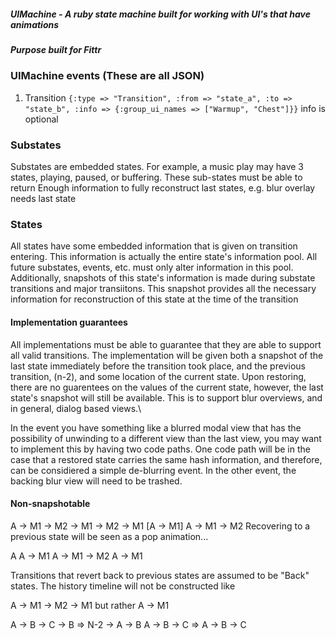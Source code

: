 ##### UIMachine - A ruby state machine built for working with UI's that have animations
##### Purpose built for Fittr

### UIMachine events (These are all JSON)

 1. Transition
 `{:type => "Transition", :from => "state_a", :to => "state_b", :info => {:group_ui_names => ["Warmup", "Chest"]}}`
   info is optional

### Substates
Substates are embedded states.  For example, a music play may have 3 states, playing, paused, or buffering. These sub-states must be able to return
Enough information to fully reconstruct last states, e.g. blur overlay needs last state

### States
All states have some embedded information that is given on transition entering. This information is actually the entire state's information pool. All future substates, events, etc.
must only alter information in this pool.  Additionally, snapshots of this state's information is made during substate transitions and major transiitons. This snapshot provides
all the necessary information for reconstruction of this state at the time of the transition

#### Implementation guarantees
All implementations must be able to guarantee that they are able to support all valid transitions.  The implementation will be given both a snapshot of the last state immediately before the transition took place, and the previous transition, (n-2), and some location of the current state. Upon restoring, there are no guarentees on the values of the current state, however, the last state's snapshot will still be available.  This is to support blur overviews, and in general, dialog based views.\

In the event you have something like a blurred modal view that has the possibility of unwinding to a different view than the last view, you may want to implement this by having two code paths.  One code path will be in the case that a restored state carries the same hash information, and therefore, can be considiered a simple de-blurring event. In the other event, the backing blur view will need to be trashed.

#### Non-snapshotable
A -> M1 -> M2 -> M1 -> M2 -> M1              [A -> M1]    A -> M1 -> M2
Recovering to a previous state will be seen as a pop animation...

A
A -> M1
A -> M1 -> M2
A -> M1

Transitions that revert back to previous states are assumed to be "Back" states.  The history timeline will not be constructed like 

A -> M1 -> M2 -> M1 but rather A -> M1

A -> B -> C -> B => N-2 -> A -> B
A -> B -> C => A -> B -> C
